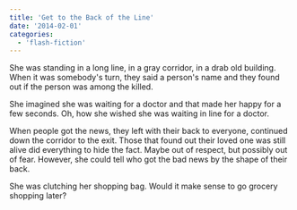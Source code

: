 ```yaml
---
title: 'Get to the Back of the Line'
date: '2014-02-01'
categories:
  - 'flash-fiction'
---
```


She was standing in a long line, in a gray corridor, in a drab old building.
When it was somebody's turn, they said a person's name and they found out if the
person was among the killed.

<!-- truncate -->


She imagined she was waiting for a doctor and that made her happy for a few
seconds. Oh, how she wished she was waiting in line for a doctor.

When people got the news, they left with their back to everyone, continued down
the corridor to the exit. Those that found out their loved one was still alive
did everything to hide the fact. Maybe out of respect, but possibly out of fear.
However, she could tell who got the bad news by the shape of their back.

She was clutching her shopping bag. Would it make sense to go grocery shopping
later?
